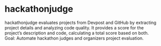 # hackathonjudge
hackathonjudge evaluates projects from Devpost and GitHub by extracting project details and analyzing code quality. It provides a score for the project’s description and code, calculating a total score based on both. Goal: Automate hackathon judges and organizers project evaluation.
